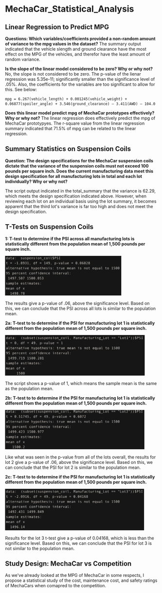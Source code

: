 # MechaCar_Statistical_Analysis
## Linear Regression to Predict MPG
**Questions:
Which variables/coefficients provided a non-random amount of variance to the mpg values in the dataset?**
The summary output indicated that the vehicle slength and ground clearance have the most effect on the MPG of the vehicles, and therefor have the least amount of random variance.


**Is the slope of the linear model considered to be zero? Why or why not?**
No, the slope is not considered to be zero.  The p-value of the lienar regression was 5.35e-11; significantly smaller than the significance level of .05%. Also, the coefficients for the variables are too significant to allow for this.  See below:

    mpg = 6.267(vehicle_length) + 0.001245(vehicle_weight) + 0.06877(spoiler_angle) + 3.546(ground_clearance) – 3.411(AWD) – 104.0

**Does this linear model predict mpg of MechaCar prototypes effectively? Why or why not?**
The linear regression does effectively predict the mpg of MechaCar prototypyes.  The r-square value from the linear regression summary indicated that 71.5% of mpg can be related to the linear regression.

## Summary Statistics on Suspension Coils
**Question: The design specifications for the MechaCar suspension coils dictate that the variance of the suspension coils must not exceed 100 pounds per square inch. Does the current manufacturing data meet this design specification for all manufacturing lots in total and each lot individually? Why or why not?**

The script output indicated in the total_summary that the variance is 62.29, which meets the design specification indicated above.  However, when reviewing each lot on an individual basis using the lot summary, it becomes apparent that the third lot's variance is far too high and does not meet the design specification.

## T-Tests on Suspension Coils
**1: T-test to determine if the PSI across all manufacturing lots is statistically different from the population mean of 1,500 pounds per square inch.**

![](https://github.com/rscalise88/MechaCar_Statistical_Analysis/blob/main/images/all.PNG)

The results give a p-value of .06, above the significance level.  Based on this, we can conclude that the PSI across all lots is similar to the population mean.


**2a: T-test to to determine if the PSI for manufacturing lot 1 is statistically different from the population mean of 1,500 pounds per square inch.**

![](https://github.com/rscalise88/MechaCar_Statistical_Analysis/blob/main/images/lot1.PNG)

The script shows a p-value of 1, which means the sample mean is the same as the population mean.  

**2b: T-test to to determine if the PSI for manufacturing lot 1 is statistically different from the population mean of 1,500 pounds per square inch.**

![](https://github.com/rscalise88/MechaCar_Statistical_Analysis/blob/main/images/lot2.PNG)

Like what was seen in the p-value from all of the lots overall, the results for lot 2 give a p-value of .06, above the significance level.  Based on this, we can conclude that the PSI for lot 2 is similar to the population mean.

**2c: T-test to to determine if the PSI for manufacturing lot 1 is statistically different from the population mean of 1,500 pounds per square inch.**

![](https://github.com/rscalise88/MechaCar_Statistical_Analysis/blob/main/images/lot3.PNG)

Results for the lot 3 t-test give a p-value of 0.04168, which is less than the significance level.  Based on this, we can conclude that the PSI for lot 3 is not similar to the population mean.


## Study Design: MechaCar vs Competition
As we've already looked at the MPG of MechaCar in some respects, I propose a statistical study of the cost, maintenance cost, and safety ratings of MechaCars when comapred to the competition.
